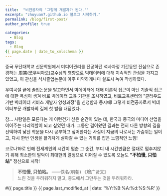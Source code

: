 ```yaml
---
title:  "비전공자의 '그렇게 개발자가 된다.'"
excerpt: "zhuyuan7.github.io 블로그 시작하기."
permalink: /blog/first-post/
author_profile: true

categories:
  - Blog
tags:
  - Blog
{{ page.date | date_to_xmlschema }}
---
```


중국 푸단대학교 신문학원에서 미디어관리를 전공하던 석사과정 기간동안 
진심으로 존경하는 周笑(쪼우씨아오)교수님의 영향으로 빅데이터에 대해 지속적인 관심을 가지고 있었고,
이 관심을 석사졸업논문에 아주 미약하게나마 살포시 녹여 작성하였다. 

우여곡절 끝에 졸업논문을 탈고하면서 
빅데이터에 대해 이론적 접근이 아닌 기술적 접근에 대한 욕심이 생겨 바로 빅데이터 교육 기관을 조사하였고,
비트교육센터의 "클라우드 기반 빅데이터 서비스 개발자 양성과정"을 신청함과 동시에! 
그렇게 비전공자로서 빅데이터부문 개발자의 길에 첫 발을 내딛었다. 

참... 사람일은 모른다는 게 이런건가 싶은 순간이 있는 데, 한국과 중국의 미디어 산업을 이어주는 다리역할이 되고 싶었던 내가.
그동안 걸어왔던 길과는 전혀 다른 방향의 길을 선택하여
낯선 학문을 다시 공부하고 싶어한다는 사실이 지금의 나로서는 가슴뛰는 일이고, 다시 한번 인생을 활기차게 살아갈 수 있는
기회를 잡은 느낌적인 느낌!


코로나19로 인해 전세계인의 시간이 멈춘 그 순간,  부디 내 시간만큼은 절대로 멈추지않기 위해  최소한의 발악이 최대한의 열정으로 이어질 수 있도록
오늘도 **"不怕慢, 只怕站"**  정신으로 시작! 


>**不怕慢, 只怕站。** ——佚名(明朝) 《增广贤文》  
느린 것을 두려워하지 말고, 중도에서 그만두는 것을 두려워하라.


#{{ page.title }} {{ page.last_modified_at | date: '%Y:%B:%A:%d:%S:%R' }}
